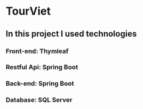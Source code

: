 # TourViet
<h2>In this project I used technologies</h2>
<h3>Front-end: Thymleaf</h3>
<h3>Restful Api: Spring Boot</h3>  
<h3>Back-end: Spring Boot</h3>  
<h3>Database: SQL Server</h3>
  
